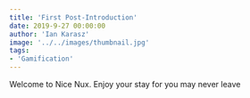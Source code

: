 ```yaml
---
title: 'First Post-Introduction'
date: 2019-9-27 00:00:00
author: 'Ian Karasz'
image: '../../images/thumbnail.jpg'
tags:
- 'Gamification'
---
```


Welcome to Nice Nux. Enjoy your stay for you may never leave